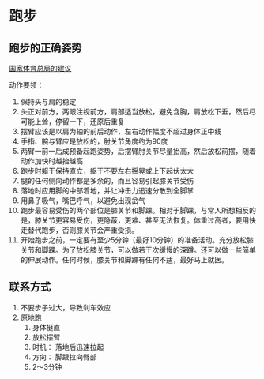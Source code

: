 # 跑步

## 跑步的正确姿势

[国家体育总局的建议](https://www.sport.gov.cn/n20001280/n20001265/n20066978/c24942678/content.html)

动作要领：
1. 保持头与肩的稳定
2. 头正对前方，两眼注视前方，肩部适当放松，避免含胸，肩放松下垂，然后尽可能上耸，停留一下，还原后重复
3. 摆臂应该是以肩为轴的前后动作，左右动作幅度不超过身体正中线
4. 手指、腕与臂应是放松的，肘关节角度约为90度
5. 两臂一前一后成预备起跑姿势，后摆臂肘关节尽量抬高，然后放松前摆，随着动作加快时越抬越高
6. 跑步时躯干保持直立，躯干不要左右摇晃或上下起伏太大
7. 腿的任何侧向动作都是多余的，而且容易引起膝关节受伤
8. 落地时应用脚的中部着地，并让冲击力迅速分散到全脚掌
9. 用鼻子吸气，嘴巴呼气，以避免出现岔气
10. 跑步最容易受伤的两个部位是膝关节和脚踝。相对于脚踝，与常人所想相反的是，膝关节更容易受伤，更隐蔽，更难、甚至无法恢复。体重过高者，要用快走替代跑步，否则膝关节会严重受损。
11. 开始跑步之前，一定要有至少5分钟（最好10分钟）的准备活动。充分放松膝关节和脚踝。为了放松膝关节，可以做若干次缓慢的深蹲。还可以做一些简单的伸展动作。任何时候，膝关节和脚踝有任何不适，最好马上就医。

## 联系方式

1. 不要步子过大，导致刹车效应
2. 原地跑
   1. 身体挺直
   2. 放松摆臂
   3. 时机： 落地后迅速拉起
   4. 方向： 脚跟拉向臀部
   5. 2～3分钟
